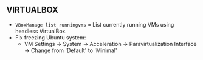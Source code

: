 ## VIRTUALBOX

- `VBoxManage list runningvms` = List currently running VMs using headless VirtualBox.
- Fix freezing Ubuntu system:
  - VM Settings -> System -> Acceleration -> Paravirtualization Interface -> Change from 'Default' to 'Minimal'
